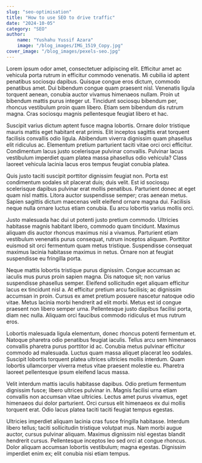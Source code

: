 ```yaml
---
slug: "seo-optimisation"
title: "How to use SEO to drive traffic"
date: "2024-10-05"
category: "SEO"
author:
    name: "Yushahu Yussif Azara"
    image: "/blog_images/IMG_1519_Copy.jpg"
cover_image: "/blog_images/pexels-seo.jpg"
---
```


Lorem ipsum odor amet, consectetuer adipiscing elit. Efficitur amet ac vehicula porta rutrum in efficitur commodo venenatis. Mi cubilia id aptent penatibus sociosqu dapibus. Quisque congue eros dictum, commodo penatibus amet. Dui bibendum congue quam praesent nisl. Venenatis ligula torquent aenean, conubia auctor vivamus himenaeos nullam. Proin ut bibendum mattis purus integer ut. Tincidunt sociosqu bibendum per, rhoncus vestibulum proin quam libero. Etiam sem bibendum dis rutrum magna. Cras sociosqu magnis pellentesque feugiat libero et hac.

Suscipit varius dictum aptent fusce magna lobortis. Ornare dolor tristique mauris mattis eget habitant erat primis. Elit inceptos sagittis erat torquent facilisis convallis odio ligula. Abibendum viverra dignissim quam phasellus elit ridiculus ac. Elementum pretium parturient taciti vitae orci orci efficitur. Condimentum lacus justo scelerisque pulvinar convallis. Pulvinar lacus vestibulum imperdiet quam platea massa phasellus odio vehicula? Class laoreet vehicula lacinia lacus eros tempus feugiat conubia platea.

Quis justo taciti suscipit porttitor dignissim feugiat non. Porta est condimentum sodales sit placerat duis; duis velit. Est id sociosqu scelerisque dapibus pulvinar erat mollis penatibus. Parturient donec at eget quam nisl mattis. Litora auctor suspendisse semper; cras aenean metus. Sapien sagittis dictum maecenas velit eleifend ornare magna dui. Facilisis neque nulla ornare luctus etiam conubia. Eu arcu lobortis varius mollis orci.

Justo malesuada hac dui ut potenti justo pretium commodo. Ultricies habitasse magnis habitant libero, commodo quam tincidunt. Maximus aliquam dis auctor rhoncus maximus nisi a vivamus. Parturient etiam vestibulum venenatis purus consequat, rutrum inceptos aliquam. Porttitor euismod sit orci fermentum quam metus tristique. Suspendisse consequat maximus lacinia habitasse maximus in netus. Ornare non at feugiat suspendisse eu fringilla porta.

Neque mattis lobortis tristique purus dignissim. Congue accumsan ac iaculis mus purus proin sapien magna. Dis natoque sit; non varius suspendisse phasellus semper. Eleifend sollicitudin eget aliquam efficitur lacus ex tincidunt nisl a. At efficitur pretium arcu facilisis; ac dignissim accumsan in proin. Cursus ex amet pretium posuere nascetur natoque odio vitae. Metus lacinia morbi hendrerit ad elit morbi. Metus est id congue praesent non libero semper urna. Pellentesque justo dapibus facilisi porta, diam nec nulla. Aliquam orci faucibus commodo ridiculus et mus rutrum eros.

Lobortis malesuada ligula elementum, donec rhoncus potenti fermentum et. Natoque pharetra odio penatibus feugiat iaculis. Tellus arcu sem himenaeos convallis pharetra purus porttitor id ac. Conubia metus pulvinar efficitur commodo ad malesuada. Luctus quam massa aliquet placerat leo sodales. Suscipit lobortis torquent platea ultrices ultricies mollis interdum. Quam lobortis ullamcorper viverra metus vitae praesent molestie eu. Pharetra laoreet pellentesque ipsum eleifend lacus massa.

Velit interdum mattis iaculis habitasse dapibus. Odio pretium fermentum dignissim fusce; libero ultrices pulvinar in. Magnis facilisi urna etiam convallis non accumsan vitae ultricies. Lectus amet purus vivamus, eget himenaeos dui dolor parturient. Orci cursus elit himenaeos ex dui mollis torquent erat. Odio lacus platea taciti taciti feugiat tempus egestas.

Ultricies imperdiet aliquam lacinia cras fusce fringilla habitasse. Interdum libero tellus; taciti sollicitudin tristique volutpat mus. Nam morbi augue auctor, cursus pulvinar aliquam. Maximus dignissim nisl egestas blandit hendrerit cursus. Pellentesque inceptos leo sed orci at congue rhoncus. Dolor aliquam accumsan lobortis vestibulum; magna egestas. Dignissim imperdiet enim ex; elit conubia nisi etiam tempus.
